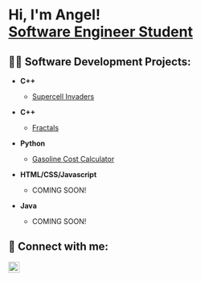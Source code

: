 <h1>Hi, I'm Angel! <br/><a href="https://www.linkedin.com/in/angelramosrodriguez/">Software Engineer Student</a></h1>

<h2>👨‍💻 Software Development Projects:</h2>

- <b>C++</b>
  - [Supercell Invaders](https://github.com/angelramos1/Supercell-Invaders)
 
- <b>C++</b>
  - [Fractals](https://github.com/angelramos1/Fractals)

- <b>Python</b>
  - [Gasoline Cost Calculator](https://github.com/angelramos1/Gasoline-Cost-Calculator)

- <b>HTML/CSS/Javascript</b>
  - <p>COMING SOON!</p>

- <b>Java</b>
  - <p>COMING SOON!</p>
  
<h2> 🤳 Connect with me:</h2>

[<img align="left" alt="JoshMadakor | LinkedIn" width="22px" src="https://cdn.jsdelivr.net/npm/simple-icons@v3/icons/linkedin.svg" />][linkedin]

[linkedin]: https://linkedin.com/in/joshmadakor

<!--
**joshmadakor1/joshmadakor1** is a ✨ _special_ ✨ repository because its `README.md` (this file) appears on your GitHub profile.

Here are some ideas to get you started:

- 🔭 I’m currently working on ...
- 🌱 I’m currently learning ...
- 👯 I’m looking to collaborate on ...
- 🤔 I’m looking for help with ...
- 💬 Ask me about ...
- 📫 How to reach me: ...
- 😄 Pronouns: ...
- ⚡ Fun fact: ...
-->
